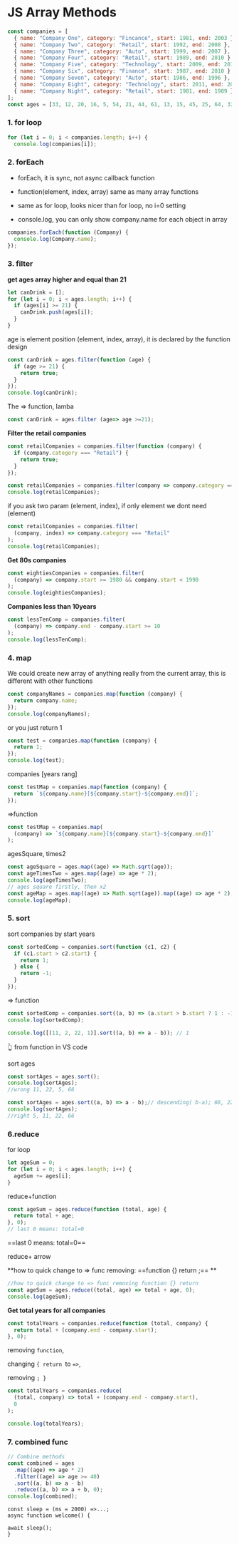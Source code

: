 # JS Array Methods

```javascript
const companies = [
  { name: "Company One", category: "Fincance", start: 1981, end: 2003 },
  { name: "Company Two", category: "Retail", start: 1992, end: 2008 },
  { name: "Company Three", category: "Auto", start: 1999, end: 2007 },
  { name: "Company Four", category: "Retail", start: 1989, end: 2010 },
  { name: "Company Five", category: "Technology", start: 2009, end: 2014 },
  { name: "Company Six", category: "Finance", start: 1987, end: 2010 },
  { name: "Company Seven", category: "Auto", start: 1986, end: 1996 },
  { name: "Company Eight", category: "Technology", start: 2011, end: 2016 },
  { name: "Company Night", category: "Retail", start: 1981, end: 1989 },
];
const ages = [33, 12, 20, 16, 5, 54, 21, 44, 61, 13, 15, 45, 25, 64, 32];
```

### 1. for loop

```javascript
for (let i = 0; i < companies.length; i++) {
  console.log(companies[i]);
```

### 2. forEach

- forEach, it is sync, not async callback function

- function(element, index, array) same as many array functions

- same as for loop, looks nicer than for loop, no i=0 setting

- console.log, you can only show company.name for each object in array

```javascript
companies.forEach(function (Company) {
  console.log(Company.name);
});
```

### 3. filter

**get ages array higher and equal than 21**

```javascript
let canDrink = [];
for (let i = 0; i < ages.length; i++) {
  if (ages[i] >= 21) {
    canDrink.push(ages[i]);
  }
}
```

age is element position (element, index, array), it is declared by the function design

```javascript
const canDrink = ages.filter(function (age) {
  if (age >= 21) {
    return true;
  }
});
console.log(canDrink);
```

The => function, lamba

```javascript
const canDrink = ages.filter (age=> age >=21);
```

**Filter the retail companies**

```javascript
const retailCompanies = companies.filter(function (company) {
  if (company.category === "Retail") {
    return true;
  }
});
```



```javascript
const retailCompanies = companies.filter(company => company.category === "Retail");
console.log(retailCompanies);
```

if you ask two param (element, index), if only element we dont need (element)

```javascript
const retailCompanies = companies.filter(
  (company, index) => company.category === "Retail"
);
console.log(retailCompanies);
```

**Get 80s companies**

```javascript
const eightiesCompanies = companies.filter(
  (company) => company.start >= 1980 && company.start < 1990
);
console.log(eightiesCompanies);
```

**Companies less than 10years**

```javascript
const lessTenComp = companies.filter(
  (company) => company.end - company.start >= 10
);
console.log(lessTenComp);
```

### 4. map

We could create new array of anything really from the current array, this is different with other functions

```javascript
const companyNames = companies.map(function (company) {
  return company.name;
});
console.log(companyNames);
```

or you just return 1

```javascript
const test = companies.map(function (company) {
  return 1;
});
console.log(test);
```

companies [years rang]

```javascript
const testMap = companies.map(function (company) {
  return `${company.name}[${company.start}-${company.end}]`;
});
```

=>function

```javascript
const testMap = companies.map(
  (company) => `${company.name}[${company.start}-${company.end}]`
);
```

agesSquare, times2

```javascript
const ageSquare = ages.map((age) => Math.sqrt(age));
const ageTimesTwo = ages.map((age) => age * 2);
console.log(ageTimesTwo);
// ages square firstly, then x2
const ageMap = ages.map((age) => Math.sqrt(age)).map((age) => age * 2);
console.log(ageMap);
```

### 5. sort

sort companies by start years

```javascript
const sortedComp = companies.sort(function (c1, c2) {
  if (c1.start > c2.start) {
    return 1;
  } else {
    return -1;
  }
});
```

=> function

```javascript
const sortedComp = companies.sort((a, b) => (a.start > b.start ? 1 : -1));
console.log(sortedComp);
```

```javascript
console.log([(11, 2, 22, 1)].sort((a, b) => a - b)); // 1
```

👆 from function in VS code

sort ages

```javascript
const sortAges = ages.sort();
console.log(sortAges);
//wrong 11, 22, 5, 66
```



```javascript
const sortAges = ages.sort((a, b) => a - b);// descending( b-a); 66, 22, 11, 5
console.log(sortAges);
//right 5, 11, 22, 66
```



### 6.reduce

for loop

```javascript
let ageSum = 0;
for (let i = 0; i < ages.length; i++) {
  ageSum += ages[i];
}
```

reduce+function

```javascript
const ageSum = ages.reduce(function (total, age) {
  return total + age;
}, 0);
// last 0 means: total=0

```

==last 0 means: total=0==

reduce+ arrow

**how to quick change to => func removing: ==function {} return ;== ** 

```javascript
//how to quick change to => func removing function {} return
const ageSum = ages.reduce((total, age) => total + age, 0);
console.log(ageSum);
```

**Get total years for all companies**

```javascript
const totalYears = companies.reduce(function (total, company) {
  return total + (company.end - company.start);
}, 0);
```

removing `function`,

changing `{ return `to `=>`,

removing `; }`

```javascript
const totalYears = companies.reduce(
  (total, company) => total + (company.end - company.start),
  0
);

console.log(totalYears);
```

### 7. combined func

```javascript
// Combine methods
const combined = ages
  .map((age) => age * 2)
  .filter((age) => age >= 40)
  .sort((a, b) => a - b)
  .reduce((a, b) => a + b, 0);
console.log(combined);
```

```
const sleep = (ms = 2000) =>...;
async function welcome() {

await sleep();
}


```


